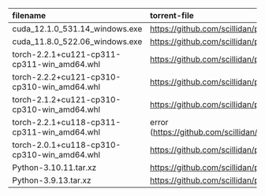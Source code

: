 filename                                    | torrent-file
:-                                          | :-
cuda_12.1.0_531.14_windows.exe              | https://github.com/scillidan/public_torrent/actions/runs/8476772784
cuda_11.8.0_522.06_windows.exe              | https://github.com/scillidan/public_torrent/actions/runs/7497743312
torch-2.2.1+cu121-cp311-cp311-win_amd64.whl | https://github.com/scillidan/public_torrent/actions/runs/8437596049
torch-2.2.2+cu121-cp310-cp310-win_amd64.whl | https://github.com/scillidan/public_torrent/actions/runs/8476742947
torch-2.1.2+cu121-cp310-cp310-win_amd64.whl | https://github.com/scillidan/public_torrent/actions/runs/7652674130
torch-2.2.1+cu118-cp311-cp311-win_amd64.whl | error (https://github.com/scillidan/public_torrent/actions/runs/8476804237)
torch-2.0.1+cu118-cp310-cp310-win_amd64.whl | https://github.com/scillidan/public_torrent/actions/runs/7497778531
Python-3.10.11.tar.xz                       | https://github.com/scillidan/public_torrent/actions/runs/8402003877
Python-3.9.13.tar.xz                        | https://github.com/scillidan/public_torrent/actions/runs/8402006799
